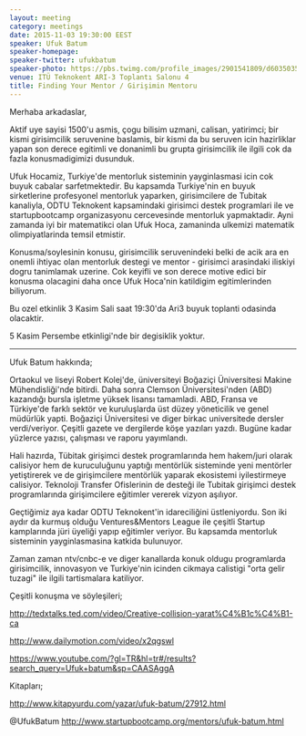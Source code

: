 ```yaml
---
layout: meeting
category: meetings
date: 2015-11-03 19:30:00 EEST
speaker: Ufuk Batum
speaker-homepage: 
speaker-twitter: ufukbatum
speaker-photo: https://pbs.twimg.com/profile_images/2901541809/d6035035a8f3f522c33f2acb6bd65199_400x400.jpeg
venue: ITÜ Teknokent ARI-3 Toplantı Salonu 4
title: Finding Your Mentor / Girişimin Mentoru
---
```


Merhaba arkadaslar,

Aktif uye sayisi 1500'u asmis, çogu bilisim uzmani, calisan, yatirimci; bir kismi girisimcilik seruvenine baslamis, bir kismi da bu seruven icin hazirliklar yapan son derece egitimli ve donanimli bu grupta girisimcilik ile ilgili cok da fazla konusmadigimizi dusunduk.

Ufuk Hocamiz, Turkiye'de mentorluk sisteminin yayginlasmasi icin cok buyuk cabalar sarfetmektedir. Bu kapsamda Turkiye'nin en buyuk sirketlerine profesyonel mentorluk yaparken, girisimcilere de Tubitak kanaliyla, ODTU Teknokent kapsamindaki girisimci destek programlari ile ve startupbootcamp organizasyonu cercevesinde mentorluk yapmaktadir. Ayni zamanda iyi bir matematikci olan Ufuk Hoca, zamaninda ulkemizi matematik olimpiyatlarinda temsil etmistir.

Konusma/soylesinin konusu, girisimcilik seruvenindeki belki de acik ara en onemli ihtiyac olan mentorluk destegi ve mentor - girisimci arasindaki iliskiyi dogru tanimlamak uzerine. Cok keyifli ve son derece motive edici bir konusma olacagini daha once Ufuk Hoca'nin katildigim egitimlerinden biliyorum.

Bu ozel etkinlik 3 Kasim Sali saat 19:30'da Ari3 buyuk toplanti odasinda olacaktir.

5 Kasim Persembe etkinligi'nde bir degisiklik yoktur.

---

Ufuk Batum hakkında;

Ortaokul ve liseyi Robert Kolej'de, üniversiteyi Boğaziçi Üniversitesi Makine Mühendisliği'nde bitirdi. Daha sonra Clemson Üniversitesi'nden (ABD) kazandığı bursla işletme yüksek lisansı tamamladi. ABD, Fransa ve Türkiye'de farklı sektör ve  kuruluşlarda üst düzey yöneticilik ve genel müdürlük yapti. Boğaziçi Üniversitesi ve diger birkac universitede dersler verdi/veriyor. Çeşitli gazete ve dergilerde köşe yazıları yazdı. Bugüne kadar yüzlerce yazısı, çalışması ve raporu yayımlandı. 

Hali hazırda, Tübitak girişimci destek programlarında hem hakem/juri olarak calisiyor hem de kuruculuğunu yaptığı mentörlük sisteminde yeni mentörler yetiştirerek ve de girişimcilere mentörlük yaparak ekosistemi iyilestirmeye calisiyor. Teknoloji Transfer Ofislerinin de desteği ile Tubitak girişimci destek programlarında girişimcilere eğitimler vererek vizyon aşılıyor. 

Geçtiğimiz aya kadar ODTU Teknokent'in idareciliğini üstleniyordu. Son iki aydır da kurmuş olduğu Ventures&Mentors League ile çeşitli Startup kamplarında jüri üyeliği yapıp eğitimler veriyor. Bu kapsamda mentorluk sisteminin yayginlasmasina katkida bulunuyor.

Zaman zaman ntv/cnbc-e ve diger kanallarda konuk oldugu programlarda girisimcilik, innovasyon ve Turkiye'nin icinden cikmaya calistigi "orta gelir tuzagi" ile ilgili tartismalara katiliyor.

Çeşitli konuşma ve söyleşileri;

http://tedxtalks.ted.com/video/Creative-collision-yarat%C4%B1c%C4%B1-ca

http://www.dailymotion.com/video/x2qgswl

https://www.youtube.com/?gl=TR&hl=tr#/results?search_query=Ufuk+batum&sp=CAASAggA

Kitapları;

http://www.kitapyurdu.com/yazar/ufuk-batum/27912.html

@UfukBatum
http://www.startupbootcamp.org/mentors/ufuk-batum.html
